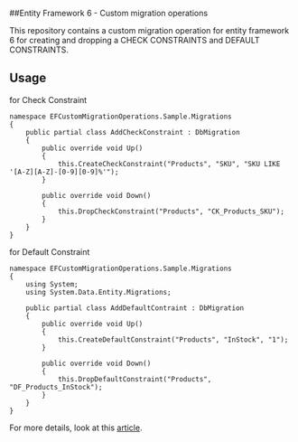 ##Entity Framework 6 - Custom migration operations

This repository contains a custom migration operation for entity framework 6 for creating and dropping a CHECK CONSTRAINTS and DEFAULT CONSTRAINTS.

## Usage

for Check Constraint

    namespace EFCustomMigrationOperations.Sample.Migrations
    {
        public partial class AddCheckConstraint : DbMigration
        {
            public override void Up()
            {
                this.CreateCheckConstraint("Products", "SKU", "SKU LIKE '[A-Z][A-Z]-[0-9][0-9]%'");
            }
            
            public override void Down()
            {
                this.DropCheckConstraint("Products", "CK_Products_SKU");
            }
        }
    }

for Default Constraint

    namespace EFCustomMigrationOperations.Sample.Migrations
    {
        using System;
        using System.Data.Entity.Migrations;
    
        public partial class AddDefaultContraint : DbMigration
        {
            public override void Up()
            {
                this.CreateDefaultConstraint("Products", "InStock", "1");
            }
        
            public override void Down()
            {
                this.DropDefaultConstraint("Products", "DF_Products_InStock");
            }
        }
    }


For more details, look at this [article](https://dolinkamark.wordpress.com/2014/05/03/creating-a-custom-migration-operation-in-entity-framework/).
 

